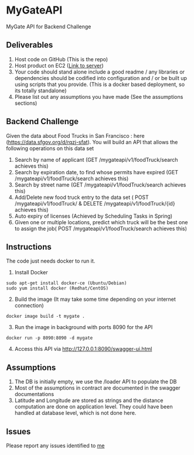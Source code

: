 # MyGateAPI
MyGate API for Backend Challenge

## Deliverables
1) Host code on GitHub (This is the repo)
2) Host product on EC2 ([Link to server](http://18.221.31.107:8090/swagger-ui.html))
3) Your code should stand alone include a good readme / any libraries or dependencies should be codified into configuration and / or be built up using scripts that you provide. (This is a docker based deployment, so its totally standalone)
4) Please list out any assumptions you have made (See the assumptions sections)
						
## Backend Challenge
Given the data about Food Trucks in San Francisco : here (https://data.sfgov.org/d/rqzj-sfat). You will build an API that allows the following operations on this data set
						
1) Search by name of applicant (GET /mygateapi/v1/foodTruck/search achieves this)
2) Search by expiration date, to find whose permits have expired (GET /mygateapi/v1/foodTruck/search achieves this)
3) Search by street name (GET /mygateapi/v1/foodTruck/search achieves this)
4) Add/Delete new food truck entry to the data set ( POST /mygateapi/v1/foodTruck/ & DELETE /mygateapi/v1/foodTruck/{id} achieves this)
5) Auto expiry of licenses (Achieved by Scheduling Tasks in Spring)
6) Given one or multiple locations, predict which truck will be	 the best one to assign the job( POST /mygateapi/v1/foodTruck/search achieves this)

## Instructions
The code just needs docker to run it.
1) Install Docker
~~~~
sudo apt-get install docker-ce (Ubuntu/Debian)
sudo yum install docker (Redhat/CentOS)
~~~~
2) Build the image (It may take some time depending on your internet connection)
~~~~
docker image build -t mygate .
~~~~
3) Run the image in background with ports 8090 for the API
~~~~
docker run -p 8090:8090 -d mygate 
~~~~
4) Access this API via http://127.0.0.1:8090/swagger-ui.html

## Assumptions
1) The DB is initially empty, we use the /loader API to populate the DB
2) Most of the assumptions in contract are documented in the swagger documentations
3) Latitude and Longitude are stored as strings and the distance computation are done on application level. They could have been handled at database level, which is not done here.


## Issues

Please report any issues identified to [me](mailto:vivekadityapurella@gmail.com)
